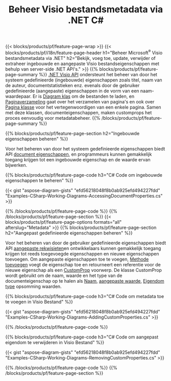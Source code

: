 ﻿---
title: Beheer Visio bestandsmetadata via .NET C#
url: /nl/net/metadata/
description: Bekijk, voeg toe, bewerk, verwijder of extraheer Visio metadata van bestanden met slechts enkele regels C# code
---
{{< blocks/products/pf/feature-page-wrap >}}
{{< blocks/products/pf/i18n/feature-page-header h1="Beheer Microsoft<sup>&reg;</sup> Visio bestandsmetadata via .NET" h2="Bekijk, voeg toe, update, verwijder of extraheer ingebouwde en aangepaste Visio bestandseigenschappen met behulp van server-side .NET API\'s." >}}
{{% blocks/products/pf/feature-page-summary %}}
[.NET Visio API](/diagram/net/) ondersteunt het beheer van door het systeem gedefinieerde (ingebouwde) eigenschappen zoals titel, naam van de auteur, documentstatistieken enz. evenals door de gebruiker gedefinieerde (aangepaste) eigenschappen in de vorm van een naam-waardepaar. Er is [Diagram klas](https://apireference.aspose.com/diagram/net/aspose.diagram/diagram) om de bestanden te laden, en [Paginaverzameling](https://apireference.aspose.com/diagram/net/aspose.diagram/pagecollection) gaat over het verzamelen van pagina's en ook over [Pagina klasse](https://apireference.aspose.com/diagram/net/aspose.diagram/page) voor het vertegenwoordigen van een enkele pagina. Samen met deze klassen, documenteigenschappen, maken customprops het proces eenvoudig voor metadatabeheer. 
{{% /blocks/products/pf/feature-page-summary %}}

{{% blocks/products/pf/feature-page-section h2="Ingebouwde eigenschappen beheren" %}}

Voor het beheren van door het systeem gedefinieerde eigenschappen biedt API [document eigenschappen](https://apireference.aspose.com/diagram/net/aspose.diagram/documentproperties), en programmeurs kunnen gemakkelijk toegang krijgen tot een ingebouwde eigenschap en de waarde ervan bijwerken. 

{{% blocks/products/pf/feature-page-code h3="C# Code om ingebouwde eigenschappen te beheren" %}}

{{< gist "aspose-diagram-gists" "efd56218048f8b0ab925efd494227fdd" "Examples-CSharp-Working-Diagrams-AccessingDocumentProperties.cs" >}}

{{% /blocks/products/pf/feature-page-code %}}
{{% /blocks/products/pf/feature-page-section %}}
{{< blocks/products/pf/feature-page-options formats="all" afterslug="Metadata" >}}
{{% blocks/products/pf/feature-page-section h2="Aangepast gedefinieerde eigenschappen beheren" %}}

Voor het beheren van door de gebruiker gedefinieerde eigenschappen biedt API [aangepaste rekwisieten](https://apireference.aspose.com/diagram/net/aspose.diagram/documentproperties/properties/customprops)en ontwikkelaars kunnen gemakkelijk toegang krijgen tot reeds toegevoegde eigenschappen en nieuwe eigenschappen toevoegen. Om aangepaste eigenschappen toe te voegen, [Methode toevoegen](https://apireference.aspose.com/diagram/net/aspose.diagram/custompropcollection/methods/add)  voegt de eigenschap toe en retourneert een referentie voor de nieuwe eigenschap als een [CustomProp](https://apireference.aspose.com/diagram/net/aspose.diagram/customprop) voorwerp. De klasse CustomProp wordt gebruikt om de naam, waarde en het type van de documenteigenschap op te halen als [Naam](https://apireference.aspose.com/diagram/net/aspose.diagram/customprop/properties/name), [aangepaste waarde](https://apireference.aspose.com/diagram/net/aspose.diagram/customprop/properties/customvalue), [Eigendom type](https://apireference.aspose.com/diagram/net/aspose.diagram/customprop/properties/proptype) opsomming waarden. 
 
{{% blocks/products/pf/feature-page-code h3="C# Code om metadata toe te voegen in Visio Bestand" %}}

{{< gist "aspose-diagram-gists" "efd56218048f8b0ab925efd494227fdd" "Examples-CSharp-Working-Diagrams-AddingCustomProperties.cs" >}}

{{% /blocks/products/pf/feature-page-code %}}


{{% blocks/products/pf/feature-page-code h3="C# Code om aangepast eigendom te verwijderen in Visio Bestand" %}}

{{< gist "aspose-diagram-gists" "efd56218048f8b0ab925efd494227fdd" "Examples-CSharp-Working-Diagrams-RemovingCustomProperties.cs" >}}

{{% /blocks/products/pf/feature-page-code %}}
{{% /blocks/products/pf/feature-page-section %}}
